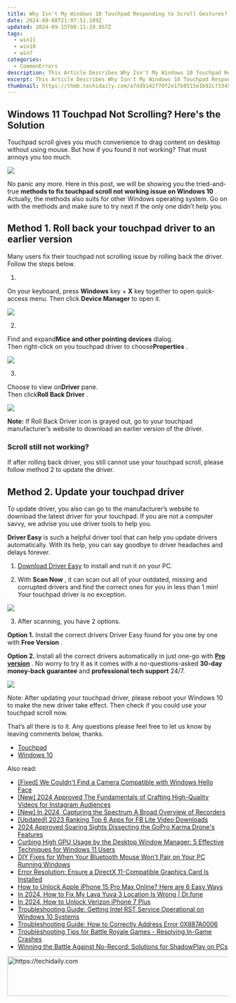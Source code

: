 ```yaml
---
title: Why Isn't My Windows 10 Touchpad Responding to Scroll Gestures?
date: 2024-09-08T21:07:51.189Z
updated: 2024-09-15T08:11:19.957Z
tags:
  - win11
  - win10
  - win7
categories:
  - CommonErrors
description: This Article Describes Why Isn't My Windows 10 Touchpad Responding to Scroll Gestures?
excerpt: This Article Describes Why Isn't My Windows 10 Touchpad Responding to Scroll Gestures?
thumbnail: https://thmb.techidaily.com/a7dd9142f70f2e1fb0515e1b92c73345b73af0eebd789d21de62a66b954929b6.jpg
---
```


## Windows 11 Touchpad Not Scrolling? Here's the Solution

Touchpad scroll gives you much convenience to drag content on desktop without using mouse. But how if you found it not working? That must annoys you too much.

![](https://images.drivereasy.com/wp-content/uploads/2017/07/img_59648fd6c4402.jpg)

 No panic any more. Here in this post, we will be showing you the tried-and-true **methods to fix touchpad scroll not working issue on Windows 10** . Actually, the methods also suits for other Windows operating system. Go on with the methods and make sure to try next if the only one didn’t help you.

## Method 1\. Roll back your touchpad driver to an earlier version

 Many users fix their touchpad not scrolling issue by rolling back the driver. Follow the steps below.

1)

On your keyboard, press **Windows**  key + **X**  key together to open quick-access menu.
Then click **Device Manager**  to open it.

![](https://images.drivereasy.com/wp-content/uploads/2017/07/img_59647a68c0870.png)

 2)  

 Find and expand**Mice and other pointing devices** dialog.  
 Then right-click on you touchpad driver to choose**Properties** .

![](https://images.drivereasy.com/wp-content/uploads/2017/07/img_596584fcb1172.jpg)

 3)  

 Choose to view on**Driver** pane.  
 Then click**Roll Back Driver** .

![](https://images.drivereasy.com/wp-content/uploads/2017/07/img_5965873a68e49.jpg)

**Note:** If Roll Back Driver icon is grayed out, go to your touchpad manufacturer’s website to download an earlier version of the driver.

### Scroll still not working?

 If after rolling back driver, you still cannot use your touchpad scroll, please follow method 2 to update the driver.

## Method 2\. Update your touchpad driver

 To update driver, you also can go to the manufacturer’s website to download the latest driver for your touchpad. If you are not a computer savvy, we advise you use driver tools to help you.

**Driver Easy** is such a helpful driver tool that can help you update drivers automatically. With its help, you can say goodbye to driver headaches and delays forever.

 1) [Download Driver Easy](https://tools.techidaily.com/drivereasy/download/)   to install and run it on your PC.

 2) With **Scan Now** , it can scan out all of your outdated, missing and corrupted drivers and find the correct ones for you in less than 1 min! Your touchpad driver is no exception.

![](https://images.drivereasy.com/wp-content/uploads/2017/07/img_596486360d880.jpg)

3) After scanning, you have 2 options.

**Option 1.**   Install the correct drivers Driver Easy found for you one by one with **Free Version** .

**Option 2.**   Install all the correct drivers automatically in just one-go with **[Pro version](https://tools.techidaily.com/drivereasy/download/)**  . No worry to try it as it comes with a no-questions-asked **30-day money-back guarantee**  and **professional tech support**  24/7.

![](https://images.drivereasy.com/wp-content/uploads/2017/07/img_59658dc2dbeaa.jpg)

 Note: After updating your touchpad driver, please reboot your Windows 10 to make the new driver take effect. Then check if you could use your touchpad scroll now.

 That’s all there is to it. Any questions please feel free to let us know by leaving comments below, thanks.

* [Touchpad](https://tools.techidaily.com/drivereasy/download/)
* [Windows 10](https://tools.techidaily.com/drivereasy/download/)

<ins class="adsbygoogle"
     style="display:block"
     data-ad-format="autorelaxed"
     data-ad-client="ca-pub-7571918770474297"
     data-ad-slot="1223367746"></ins>

<ins class="adsbygoogle"
     style="display:block"
     data-ad-client="ca-pub-7571918770474297"
     data-ad-slot="8358498916"
     data-ad-format="auto"
     data-full-width-responsive="true"></ins>

<span class="atpl-alsoreadstyle">Also read:</span>
<div><ul>
<li><a href="https://common-error.techidaily.com/fixed-we-couldnt-find-a-camera-compatible-with-windows-hello-face/"><u>[Fixed] We Couldn't Find a Camera Compatible with Windows Hello Face</u></a></li>
<li><a href="https://instagram-video-recordings.techidaily.com/new-2024-approved-the-fundamentals-of-crafting-high-quality-videos-for-instagram-audiences/"><u>[New] 2024 Approved The Fundamentals of Crafting High-Quality Videos for Instagram Audiences</u></a></li>
<li><a href="https://screen-mirroring-recording.techidaily.com/new-in-2024-capturing-the-spectrum-a-broad-overview-of-recorders/"><u>[New] In 2024, Capturing the Spectrum A Broad Overview of Recorders</u></a></li>
<li><a href="https://facebook-video-recording.techidaily.com/updated-2023-ranking-top-6-apps-for-fb-lite-video-downloads/"><u>[Updated] 2023 Ranking Top 6 Apps for FB Lite Video Downloads</u></a></li>
<li><a href="https://article-files.techidaily.com/2024-approved-soaring-sights-dissecting-the-gopro-karma-drones-features/"><u>2024 Approved Soaring Sights Dissecting the GoPro Karma Drone's Features</u></a></li>
<li><a href="https://common-error.techidaily.com/curbing-high-gpu-usage-by-the-desktop-window-manager-5-effective-techniques-for-windows-11-users/"><u>Curbing High GPU Usage by the Desktop Window Manager: 5 Effective Techniques for Windows 11 Users</u></a></li>
<li><a href="https://common-error.techidaily.com/diy-fixes-for-when-your-bluetooth-mouse-wont-pair-on-your-pc-running-windows/"><u>DIY Fixes for When Your Bluetooth Mouse Won't Pair on Your PC Running Windows</u></a></li>
<li><a href="https://common-error.techidaily.com/error-resolution-ensure-a-directx-11-compatible-graphics-card-is-installed/"><u>Error Resolution: Ensure a DirectX 11-Compatible Graphics Card Is Installed</u></a></li>
<li><a href="https://sim-unlock.techidaily.com/how-to-unlock-apple-iphone-15-pro-max-online-here-are-6-easy-ways-by-drfone-ios/"><u>How to Unlock Apple iPhone 15 Pro Max Online? Here are 6 Easy Ways</u></a></li>
<li><a href="https://review-topics.techidaily.com/in-2024-how-to-fix-my-lava-yuva-3-location-is-wrong-drfone-by-drfone-virtual-android/"><u>In 2024, How to Fix My Lava Yuva 3 Location Is Wrong | Dr.fone</u></a></li>
<li><a href="https://sim-unlock.techidaily.com/in-2024-how-to-unlock-verizon-iphone-7-plus-by-drfone-ios/"><u>In 2024, How to Unlock Verizon iPhone 7 Plus</u></a></li>
<li><a href="https://common-error.techidaily.com/troubleshooting-guide-getting-intel-rst-service-operational-on-windows-10-systems/"><u>Troubleshooting Guide: Getting Intel RST Service Operational on Windows 10 Systems</u></a></li>
<li><a href="https://common-error.techidaily.com/troubleshooting-guide-how-to-correctly-address-error-0x887a0006/"><u>Troubleshooting Guide: How to Correctly Address Error 0X887A0006</u></a></li>
<li><a href="https://common-error.techidaily.com/troubleshooting-tips-for-battle-royale-games-resolving-in-game-crashes/"><u>Troubleshooting Tips for Battle Royale Games - Resolving In-Game Crashes</u></a></li>
<li><a href="https://win-able.techidaily.com/winning-the-battle-against-no-record-solutions-for-shadowplay-on-pcs/"><u>Winning the Battle Against No-Record: Solutions for ShadowPlay on PCs</u></a></li>
</ul></div>

<!-- affiliate ads begin -->
<a href="https://appsumo.8odi.net/c/5597632/2118320/7443" target="_top" id="2118320">
  <img src="//a.impactradius-go.com/display-ad/7443-2118320" border="0" alt="https://techidaily.com" width="728" height="90"/>
</a>
<img height="0" width="0" src="https://appsumo.8odi.net/i/5597632/2118320/7443" style="position:absolute;visibility:hidden;" border="0" />
<!-- affiliate ads end -->

